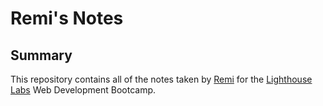 # Remi's Notes
## Summary
This repository contains all of the notes taken by [Remi](https://github.com/RemiBorris) for the [Lighthouse Labs](https://www.lighthouselabs.ca/) Web Development Bootcamp.